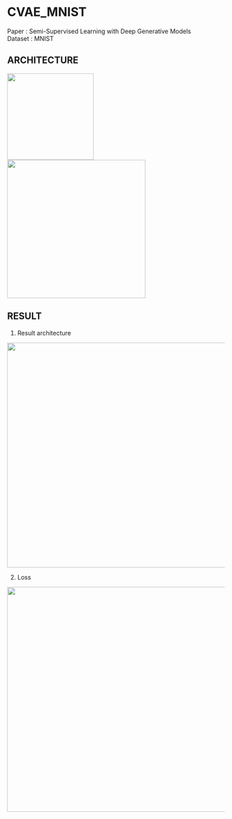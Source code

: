 # CVAE_MNIST

Paper   : Semi-Supervised Learning with Deep Generative Models  
Dataset : MNIST

ARCHITECTURE
-------------------------------------------------------------------
<div>
 <img width="200" src = "https://user-images.githubusercontent.com/19617361/39619985-9a761a40-4fc4-11e8-86e0-215a76007d49.png">
 <img width="320" src = "https://user-images.githubusercontent.com/19617361/39620423-13b02738-4fc6-11e8-90ce-7e8d197481e0.png">
</div>


RESULT
-------------------------------------------------------------------
1. Result architecture  
<img width="520" src = "https://user-images.githubusercontent.com/19617361/39620463-38c26dce-4fc6-11e8-94cc-3792ad018de4.png">

2. Loss
<img width="520" src = "https://user-images.githubusercontent.com/19617361/39620579-a8a976e6-4fc6-11e8-9f24-3f1a475eb20e.png">

